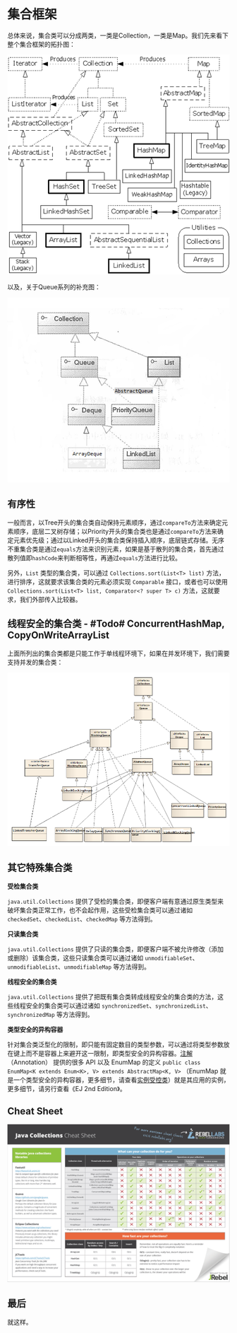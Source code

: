 # 集合框架

总体来说，集合类可以分成两类，一类是Collection，一类是Map。我们先来看下整个集合框架的拓扑图：

![The Collection Framework Topology](theCollectionFrameworkTopology.png)

以及，关于Queue系列的补充图：

![](theQueueTopology.png)

## 有序性

一般而言，以Tree开头的集合类自动保持元素顺序，通过`compareTo`方法来确定元素顺序，底层二叉树存储；以Priority开头的集合类也是通过`compareTo`方法来确定元素优先级；通过以Linked开头的集合类保持插入顺序，底层链式存储。无序不重集合类是通过`equals`方法来识别元素，如果是基于散列的集合类，首先通过散列值即`hashCode`来判断相等性，再通过`equals`方法进行比较。

另外，`List` 类型的集合类，可以通过 `Collections.sort(List<T> list)` 方法，进行排序，这就要求该集合类的元素必须实现 `Comparable` 接口，或者也可以使用 `Collections.sort(List<T> list, Comparator<? super T> c)` 方法，这就要求，我们外部传入比较器。

## 线程安全的集合类 - #Todo# ConcurrentHashMap, CopyOnWriteArrayList

上面所列出的集合类都是只能工作于单线程环境下，如果在并发环境下，我们需要支持并发的集合类：

![](theThreadSafeCollectionFrameworkTopology.jpg)

## 其它特殊集合类

**受检集合类**

`java.util.Collections` 提供了受检的集合类，即便客户端有意通过原生类型来破坏集合类正常工作，也不会起作用，这些受检集合类可以通过诸如 `checkedSet`、`checkedList`、`checkedMap` 等方法得到。

**只读集合类**

`java.util.Collections` 提供了只读的集合类，即便客户端不被允许修改（添加或删除）该集合类，这些只读集合类可以通过诸如 `unmodifiableSet`、`unmodifiableList`、`unmodifiableMap` 等方法得到。

**线程安全的集合类**

`java.util.Collections` 提供了把既有集合类转成线程安全的集合类的方法，这些线程安全的集合类可以通过诸如 `synchronizedSet`、`synchronizedList`、`synchronizedMap` 等方法得到。

**类型安全的异构容器**

针对集合类泛型化的限制，即只能有固定数目的类型参数，可以通过将类型参数放在键上而不是容器上来避开这一限制，即类型安全的异构容器。[注解](Annotation.md)（Annotation） 提供的很多 API 以及 EnumMap 的定义 `public class EnumMap<K extends Enum<K>, V> extends AbstractMap<K, V>` （EnumMap 就是一个类型安全的异构容器，更多细节，请查看[实例受控类](InstanceControlledClass.md)）就是其应用的实例，更多细节，请另行查看《EJ 2nd Edition》。

## Cheat Sheet

![the Java Collections CheatSheet](theJavaCollectionsCheatSheet.png)

## 最后

就这样。
